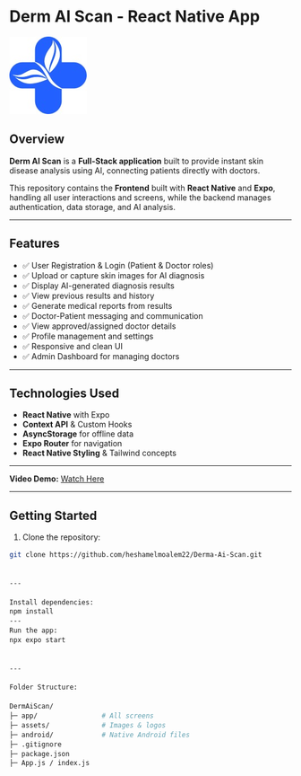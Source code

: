 # Derm AI Scan - React Native App

   ![Project Banner](assets/result2.jpg)

## Overview
**Derm AI Scan** is a **Full-Stack application** built to provide instant skin disease analysis using AI, connecting patients directly with doctors.  

This repository contains the **Frontend** built with **React Native** and **Expo**, handling all user interactions and screens, while the backend manages authentication,
data storage, and AI analysis.

---


## Features
- ✅ User Registration & Login (Patient & Doctor roles)
- ✅ Upload or capture skin images for AI diagnosis
- ✅ Display AI-generated diagnosis results
- ✅ View previous results and history
- ✅ Generate medical reports from results
- ✅ Doctor-Patient messaging and communication
- ✅ View approved/assigned doctor details
- ✅ Profile management and settings
- ✅ Responsive and clean UI
- ✅ Admin Dashboard for managing doctors


---

## Technologies Used
- **React Native** with Expo
- **Context API** & Custom Hooks
- **AsyncStorage** for offline data
- **Expo Router** for navigation
- **React Native Styling** & Tailwind concepts

---

**Video Demo:** [Watch Here](https://jumpshare.com/share/JY7eXb8D9sOAY4tqKWer?b=k9w1y5hfACp0zq5DAStT)

---

## Getting Started
1. Clone the repository:
```bash
git clone https://github.com/heshamelmoalem22/Derma-Ai-Scan.git


---

Install dependencies:
npm install
---
Run the app:
npx expo start


---

Folder Structure:

DermAiScan/
├─ app/                # All screens
├─ assets/             # Images & logos
├─ android/            # Native Android files
├─ .gitignore
├─ package.json
├─ App.js / index.js



